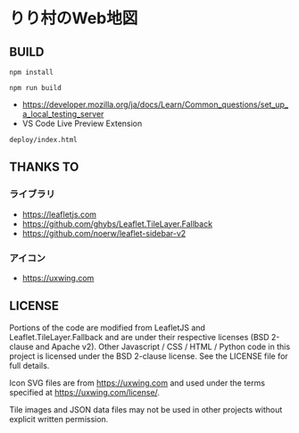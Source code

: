 # りり村のWeb地図

## BUILD

```
npm install
```

```
npm run build
```

- https://developer.mozilla.org/ja/docs/Learn/Common_questions/set_up_a_local_testing_server
- VS Code Live Preview Extension

`deploy/index.html`

## THANKS TO

### ライブラリ
- https://leafletjs.com
- https://github.com/ghybs/Leaflet.TileLayer.Fallback
- https://github.com/noerw/leaflet-sidebar-v2

### アイコン
- https://uxwing.com

## LICENSE

Portions of the code are modified from LeafletJS and Leaflet.TileLayer.Fallback and are under their respective licenses (BSD 2-clause and Apache v2). Other Javascript / CSS / HTML / Python code in this project is licensed under the BSD 2-clause license. See the LICENSE file for full details.

Icon SVG files are from https://uxwing.com and used under the terms specified at https://uxwing.com/license/.

Tile images and JSON data files may not be used in other projects without explicit written permission.
